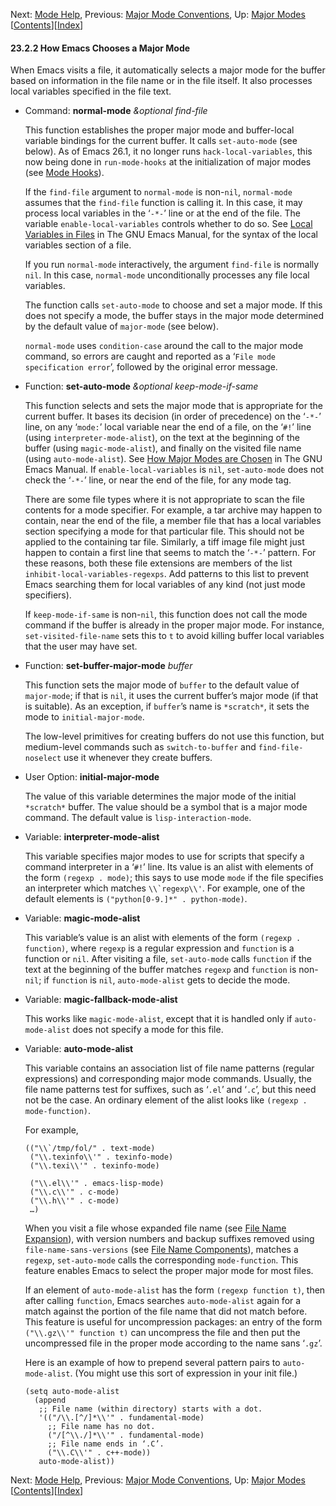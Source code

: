 <!-- This is the GNU Emacs Lisp Reference Manual
corresponding to Emacs version 27.2.

Copyright (C) 1990-1996, 1998-2021 Free Software Foundation,
Inc.

Permission is granted to copy, distribute and/or modify this document
under the terms of the GNU Free Documentation License, Version 1.3 or
any later version published by the Free Software Foundation; with the
Invariant Sections being "GNU General Public License," with the
Front-Cover Texts being "A GNU Manual," and with the Back-Cover
Texts as in (a) below.  A copy of the license is included in the
section entitled "GNU Free Documentation License."

(a) The FSF's Back-Cover Text is: "You have the freedom to copy and
modify this GNU manual.  Buying copies from the FSF supports it in
developing GNU and promoting software freedom." -->

<!-- Created by GNU Texinfo 6.7, http://www.gnu.org/software/texinfo/ -->

Next: [Mode Help](Mode-Help.html), Previous: [Major Mode Conventions](Major-Mode-Conventions.html), Up: [Major Modes](Major-Modes.html)   \[[Contents](index.html#SEC_Contents "Table of contents")]\[[Index](Index.html "Index")]

#### 23.2.2 How Emacs Chooses a Major Mode

When Emacs visits a file, it automatically selects a major mode for the buffer based on information in the file name or in the file itself. It also processes local variables specified in the file text.

*   Command: **normal-mode** *\&optional find-file*

    This function establishes the proper major mode and buffer-local variable bindings for the current buffer. It calls `set-auto-mode` (see below). As of Emacs 26.1, it no longer runs `hack-local-variables`, this now being done in `run-mode-hooks` at the initialization of major modes (see [Mode Hooks](Mode-Hooks.html)).

    If the `find-file` argument to `normal-mode` is non-`nil`, `normal-mode` assumes that the `find-file` function is calling it. In this case, it may process local variables in the ‘`-*-`’ line or at the end of the file. The variable `enable-local-variables` controls whether to do so. See [Local Variables in Files](https://www.gnu.org/software/emacs/manual/html_node/emacs/File-Variables.html#File-Variables) in The GNU Emacs Manual, for the syntax of the local variables section of a file.

    If you run `normal-mode` interactively, the argument `find-file` is normally `nil`. In this case, `normal-mode` unconditionally processes any file local variables.

    The function calls `set-auto-mode` to choose and set a major mode. If this does not specify a mode, the buffer stays in the major mode determined by the default value of `major-mode` (see below).

    `normal-mode` uses `condition-case` around the call to the major mode command, so errors are caught and reported as a ‘`File mode specification error`’, followed by the original error message.

<!---->

*   Function: **set-auto-mode** *\&optional keep-mode-if-same*

    This function selects and sets the major mode that is appropriate for the current buffer. It bases its decision (in order of precedence) on the ‘`-*-`’<!-- /@w --> line, on any ‘`mode:`’ local variable near the end of a file, on the ‘`#!`’<!-- /@w --> line (using `interpreter-mode-alist`), on the text at the beginning of the buffer (using `magic-mode-alist`), and finally on the visited file name (using `auto-mode-alist`). See [How Major Modes are Chosen](https://www.gnu.org/software/emacs/manual/html_node/emacs/Choosing-Modes.html#Choosing-Modes) in The GNU Emacs Manual. If `enable-local-variables` is `nil`, `set-auto-mode` does not check the ‘`-*-`’<!-- /@w --> line, or near the end of the file, for any mode tag.

    There are some file types where it is not appropriate to scan the file contents for a mode specifier. For example, a tar archive may happen to contain, near the end of the file, a member file that has a local variables section specifying a mode for that particular file. This should not be applied to the containing tar file. Similarly, a tiff image file might just happen to contain a first line that seems to match the ‘`-*-`’<!-- /@w --> pattern. For these reasons, both these file extensions are members of the list `inhibit-local-variables-regexps`. Add patterns to this list to prevent Emacs searching them for local variables of any kind (not just mode specifiers).

    If `keep-mode-if-same` is non-`nil`, this function does not call the mode command if the buffer is already in the proper major mode. For instance, `set-visited-file-name` sets this to `t` to avoid killing buffer local variables that the user may have set.

<!---->

*   Function: **set-buffer-major-mode** *buffer*

    This function sets the major mode of `buffer` to the default value of `major-mode`; if that is `nil`, it uses the current buffer’s major mode (if that is suitable). As an exception, if `buffer`’s name is `*scratch*`, it sets the mode to `initial-major-mode`.

    The low-level primitives for creating buffers do not use this function, but medium-level commands such as `switch-to-buffer` and `find-file-noselect` use it whenever they create buffers.

<!---->

*   User Option: **initial-major-mode**

    The value of this variable determines the major mode of the initial `*scratch*` buffer. The value should be a symbol that is a major mode command. The default value is `lisp-interaction-mode`.

<!---->

*   Variable: **interpreter-mode-alist**

    This variable specifies major modes to use for scripts that specify a command interpreter in a ‘`#!`’ line. Its value is an alist with elements of the form `(regexp . mode)`; this says to use mode `mode` if the file specifies an interpreter which matches ``\\`regexp\\'``. For example, one of the default elements is `("python[0-9.]*" . python-mode)`.

<!---->

*   Variable: **magic-mode-alist**

    This variable’s value is an alist with elements of the form `(regexp . function)`, where `regexp` is a regular expression and `function` is a function or `nil`. After visiting a file, `set-auto-mode` calls `function` if the text at the beginning of the buffer matches `regexp` and `function` is non-`nil`; if `function` is `nil`, `auto-mode-alist` gets to decide the mode.

<!---->

*   Variable: **magic-fallback-mode-alist**

    This works like `magic-mode-alist`, except that it is handled only if `auto-mode-alist` does not specify a mode for this file.

<!---->

*   Variable: **auto-mode-alist**

    This variable contains an association list of file name patterns (regular expressions) and corresponding major mode commands. Usually, the file name patterns test for suffixes, such as ‘`.el`’ and ‘`.c`’, but this need not be the case. An ordinary element of the alist looks like `(regexp . mode-function)`.

    For example,

        (("\\`/tmp/fol/" . text-mode)
         ("\\.texinfo\\'" . texinfo-mode)
         ("\\.texi\\'" . texinfo-mode)

    <!---->

         ("\\.el\\'" . emacs-lisp-mode)
         ("\\.c\\'" . c-mode)
         ("\\.h\\'" . c-mode)
         …)

    When you visit a file whose expanded file name (see [File Name Expansion](File-Name-Expansion.html)), with version numbers and backup suffixes removed using `file-name-sans-versions` (see [File Name Components](File-Name-Components.html)), matches a `regexp`, `set-auto-mode` calls the corresponding `mode-function`. This feature enables Emacs to select the proper major mode for most files.

    If an element of `auto-mode-alist` has the form `(regexp function t)`, then after calling `function`, Emacs searches `auto-mode-alist` again for a match against the portion of the file name that did not match before. This feature is useful for uncompression packages: an entry of the form `("\\.gz\\'" function t)` can uncompress the file and then put the uncompressed file in the proper mode according to the name sans ‘`.gz`’.

    Here is an example of how to prepend several pattern pairs to `auto-mode-alist`. (You might use this sort of expression in your init file.)

        (setq auto-mode-alist
          (append
           ;; File name (within directory) starts with a dot.
           '(("/\\.[^/]*\\'" . fundamental-mode)
             ;; File name has no dot.
             ("/[^\\./]*\\'" . fundamental-mode)
             ;; File name ends in ‘.C’.
             ("\\.C\\'" . c++-mode))
           auto-mode-alist))

Next: [Mode Help](Mode-Help.html), Previous: [Major Mode Conventions](Major-Mode-Conventions.html), Up: [Major Modes](Major-Modes.html)   \[[Contents](index.html#SEC_Contents "Table of contents")]\[[Index](Index.html "Index")]
